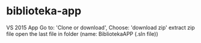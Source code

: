 # biblioteka-app
VS 2015 App
 Go to: 'Clone or download',
    Choose: 'download zip'
        extract zip file
            open the last file in folder (name: BibliotekaAPP (.sln file))
